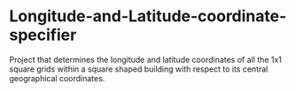 # Longitude-and-Latitude-coordinate-specifier
Project that determines the longitude and latitude coordinates of all the 1x1 square grids within a square shaped building with respect to its central geographical coordinates.
